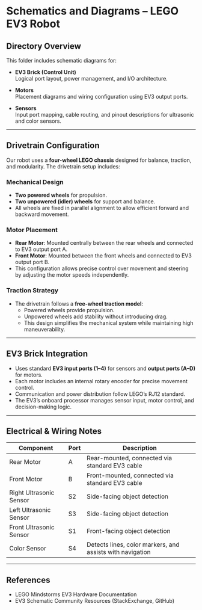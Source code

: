 # Schematics and Diagrams – LEGO EV3 Robot

## Directory Overview

This folder includes schematic diagrams for:

- **EV3 Brick (Control Unit)**  
  Logical port layout, power management, and I/O architecture.
  
- **Motors**  
  Placement diagrams and wiring configuration using EV3 output ports.
  
- **Sensors**  
  Input port mapping, cable routing, and pinout descriptions for ultrasonic and color sensors.

---

## Drivetrain Configuration

Our robot uses a **four-wheel LEGO chassis** designed for balance, traction, and modularity. The drivetrain setup includes:

### Mechanical Design

- **Two powered wheels** for propulsion.  
- **Two unpowered (idler) wheels** for support and balance.  
- All wheels are fixed in parallel alignment to allow efficient forward and backward movement.

### Motor Placement

- **Rear Motor**: Mounted centrally between the rear wheels and connected to EV3 output port A.  
- **Front Motor**: Mounted between the front wheels and connected to EV3 output port B.  
- This configuration allows precise control over movement and steering by adjusting the motor speeds independently.

### Traction Strategy

- The drivetrain follows a **free-wheel traction model**:
  - Powered wheels provide propulsion.  
  - Unpowered wheels add stability without introducing drag.  
  - This design simplifies the mechanical system while maintaining high maneuverability.

---

## EV3 Brick Integration

- Uses standard **EV3 input ports (1–4)** for sensors and **output ports (A–D)** for motors.  
- Each motor includes an internal rotary encoder for precise movement control.  
- Communication and power distribution follow LEGO’s RJ12 standard.  
- The EV3’s onboard processor manages sensor input, motor control, and decision-making logic.

---

## Electrical & Wiring Notes

| Component | Port | Description |
|------------|------|-------------|
| Rear Motor | A | Rear-mounted, connected via standard EV3 cable |
| Front Motor | B | Front-mounted, connected via standard EV3 cable |
| Right Ultrasonic Sensor | S2 | Side-facing object detection |
| Left Ultrasonic Sensor | S3 | Side-facing object detection |
| Front Ultrasonic Sensor | S1 | Front-facing object detection |
| Color Sensor | S4 | Detects lines, color markers, and assists with navigation |

---

## References

- LEGO Mindstorms EV3 Hardware Documentation  
- EV3 Schematic Community Resources (StackExchange, GitHub)
